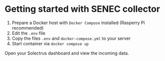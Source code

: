 # Getting started with SENEC collector

1. Prepare a Docker host with `Docker Compose` installed (Rasperry Pi recommended)
2. Edit the `.env` file
3. Copy the files `.env` and `docker-compose.yml` to your server
4. Start container via `docker compose up`

Open your Solectrus dashboard and view the incoming data.
